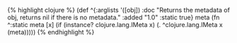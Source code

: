 {% highlight clojure %}
(def
 ^{:arglists '([obj])
   :doc "Returns the metadata of obj, returns nil if there is no metadata."
   :added "1.0"
   :static true}
 meta (fn ^:static meta [x]
        (if (instance? clojure.lang.IMeta x)
          (. ^clojure.lang.IMeta x (meta)))))
{% endhighlight %}
